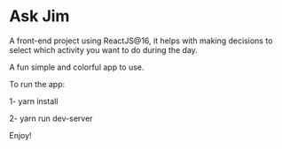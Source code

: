 # Ask Jim

 A front-end project using ReactJS@16, it helps with making decisions to select which activity you want to do during the day.
 
 A fun simple and colorful app to use. 

 To run the app:
 
 1- yarn install
 
 2- yarn run dev-server

Enjoy!
